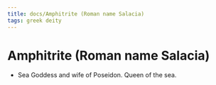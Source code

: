 ```yaml
---
title: docs/Amphitrite (Roman name Salacia)
tags: greek deity
---
```


# Amphitrite (Roman name Salacia) 
- Sea Goddess and wife of Poseidon. Queen of the sea.